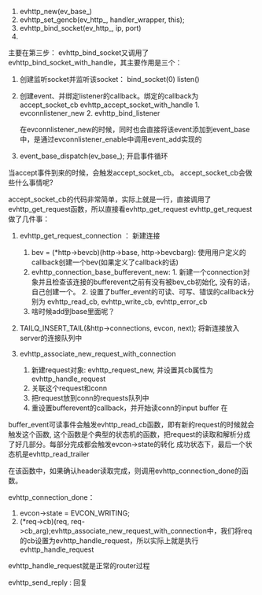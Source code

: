 1. evhttp_new(ev_base_)
2. evhttp_set_gencb(ev_http_, handler_wrapper, this);
3. evhttp_bind_socket(ev_http_, ip, port) 
4. 
主要在第三步：
evhttp_bind_socket又调用了
evhttp_bind_socket_with_handle，其主要作用是三个：
1. 创建监听socket并监听该socket：
   bind_socket(0)
   listen()
2. 创建event、并绑定listener的callback。绑定的callback为 accept_socket_cb
    evhttp_accept_socket_with_handle
        1. evconnlistener_new
        2. evhttp_bind_listener

    在evconnlistener_new的时候，同时也会直接将该event添加到event_base中，是通过evconnlistener_enable中调用event_add实现的

3. event_base_dispatch(ev_base_); 开启事件循环


当accept事件到来的时候，会触发accept_socket_cb。
accept_socket_cb会做些什么事情呢?

accept_socket_cb的代码非常简单，实际上就是一行，直接调用了
evhttp_get_request函数，所以直接看evhttp_get_request
evhttp_get_request做了几件事：
1. evhttp_get_request_connection ： 新建连接
   1. bev = (*http->bevcb)(http->base, http->bevcbarg): 使用用户定义的callback创建一个bev(如果定义了callback的话)
   2. evhttp_connection_base_bufferevent_new: 1. 新建一个connection对象并且检查该连接的bufferevent之前有没有被bev_cb初始化, 没有的话，自己创建一个。 2. 设置了buffer_event的可读、可写、错误的callback分别为
   evhttp_read_cb, evhttp_write_cb, evhttp_error_cb
   3. 啥时候add到base里面呢？

2. TAILQ_INSERT_TAIL(&http->connections, evcon, next); 
   将新连接放入 server的连接队列中

3. evhttp_associate_new_request_with_connection
    1. 新建request对象: evhttp_request_new, 并设置其cb属性为evhttp_handle_request
    2. 关联这个request和conn
    3. 把request放到conn的requests队列中
    4. 重设置bufferevent的callback，并开始读conn的input buffer
在

buffer_event可读事件会触发evhttp_read_cb函数，即有新的request的时候就会触发这个函数,
这个函数是个典型的状态机的函数，把request的读取和解析分成了好几部分。每部分完成都会触发evcon->state的转化
成功状态下，最后一个状态机是evhttp_read_trailer

在该函数中，如果确认header读取完成，则调用evhttp_connection_done的函数。

evhttp_connection_done：

1. evcon->state = EVCON_WRITING;
2. (*req->cb)(req, req->cb_arg);evhttp_associate_new_request_with_connection中，我们将req的cb设置为evhttp_handle_request，所以实际上就是执行evhttp_handle_request

evhttp_handle_request就是正常的router过程

evhttp_send_reply : 回复
